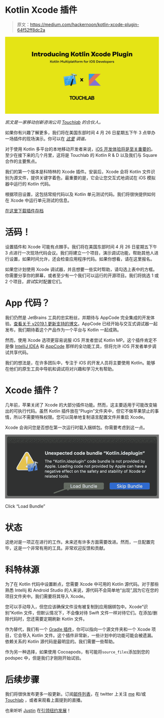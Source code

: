 # Kotlin Xcode 插件

> 原文：<https://medium.com/hackernoon/kotlin-xcode-plugin-64f52ff8dc2a>

![](img/ac8cd61024530d7c254755c60c462740.png)

*凯文是一家移动创新咨询公司* [*Touchlab*](https://touchlab.co/) *的合伙人。*

如果你有兴趣了解更多，我们将在美国东部时间 4 月 26 日星期五下午 3 点举办一场插件的现场演示。你可以在 [*这里*](https://zoom.us/webinar/register/6515562123487/WN_9Bc8heWeSOKxgK9meMFAQQ) *调谐。*

对于使用 Kotlin 多平台的本地移动开发者来说，[iOS 开发体验将是至关重要的](https://touchlab.co/making-kotlin-multiplatform-a-native-experience-for-ios-developers/)。至少在接下来的几个月里，这将是 Touchlab 的 Kotlin R & D 以及我们与 Square 合作的主要焦点。

我们的第一个版本是科特林的 Xcode 插件。安装后，Xcode 会将 Kotlin 文件识别为源文件，提供关键字着色，最重要的是，它会让您交互式地调试在 iOS 模拟器中运行的 Kotlin 代码。

根据项目设置，这包括常规代码以及 Kotlin 单元测试代码。我们将很快提供如何在 Xcode 中运行单元测试的信息。

[在这里下载插件存档](https://github.com/touchlab/xcode-kotlin/releases)

# 活码！

设置插件和 Xcode 可能有点棘手。我们将在美国东部时间 4 月 26 日星期五下午 3 点进行一次现场代码会议。我们将建立一个项目，演示调试功能，帮助其他人进行设置，如果时间允许，还会检查应用程序代码。如果你想看，请在这里报名。

如果您计划使用 Xcode 调试器，并且想要一些实时帮助，请勾选上表中的方框。你需要分享你的屏幕，或者至少有一个我们可以运行的开源项目。我们将挑选 1 或 2 个项目，*尝试*实时配置它们。

# App 代码？

我们仍然是 JetBrains 工具的忠实粉丝，并期待与 AppCode 完全集成的开发体验。[查看关于 v2019.1 更新支持的博文](https://blog.jetbrains.com/kotlin/2019/04/kotlinnative-support-for-appcode-2019-1/)。AppCode 已经开始与交互式调试器一起发布，我们期待着这个产品作为一个平台与 Kotlin 一起成熟。

然而，使用 Xcode 选项更容易说服 iOS 开发者尝试 Kotlin MP。这个插件肯定不是像 [IntelliJ IDEA](https://www.jetbrains.com/idea/) 和 [AppCode](https://www.jetbrains.com/objc/) 那样的全功能工具，但将允许 iOS 开发者单步调试共享代码。

我们的想法是，在许多团队中，专注于 iOS 的开发人员将主要使用 Kotlin。能够在他们的原生工具中导航和调试将对兴趣和学习大有帮助。

# Xcode 插件？

几年前，苹果关闭了 Xcode 的大部分插件功能。然而，这主要适用于可能改变输出的可执行代码。虽然 Kotlin 插件放在“Plugin”文件夹中，但它不做苹果禁止的事情，所以不需要特殊权限。您可以简单地复制语言配置文件并重启 Xcode。

Xcode 会询问您是否想在第一次运行时载入捆绑包。你需要考虑到这一点。

![](img/8c240f48ca17c2dc3fc135050830539a.png)

Click “Load Bundle”

# 状态

这绝对是一项正在进行的工作。未来还有许多方面需要改进。然而，一旦配置完毕，这是一个非常有用的工具。非常欢迎反馈和贡献。

# 科特林源

为了在 Kotlin 代码中设置断点，您需要 Xcode 中可用的 Kotlin 源代码。对于那些熟悉 Intellij 和 Android Studio 的人来说，源代码不会简单地“出现”,因为它在您的项目文件夹中。我们需要将其导入 Xcode。

您可以手动导入，但您应该确保文件没有被复制到应用捆绑包中。Xcode“识别”Kotlin 文件，但默认情况下，不会像对待 Swift 文件一样对待它们。在添加/删除代码时，您还需要定期刷新 Kotlin 文件。

作为替代，我们有一个 [Gradle 插件](https://github.com/touchlab/KotlinXcodeSync)，你可以指向一个源文件夹和一个 Xcode 项目，它会导入 Kotlin 文件。这个插件非常新，一些计划中的功能可能会被遗漏。依赖关系的 Kotlin 源代码是最明显的。我们需要一些帮助。

作为另一种选择，如果使用 Cocoapods，有可能将`source_files`添加到您的 podspec 中，但是我们才刚刚开始试验。

# 后续步骤

我们将很快发布更多一般更新。订阅[邮件列表](http://touchlab.co/#newsletter-sign-up)，在 twitter 上关注 [me](https://twitter.com/kpgalligan) 和/或 [Touchlab](https://twitter.com/touchlabhq) ，或者来观看上面提到的直播。

也来听听 [Justin](https://twitter.com/piannaf) 在[引领纽约发展](https://newyork2019.theleaddeveloper.com/talks)！